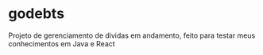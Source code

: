 # godebts
Projeto de gerenciamento de dividas em andamento, feito para testar meus conhecimentos em Java e React
